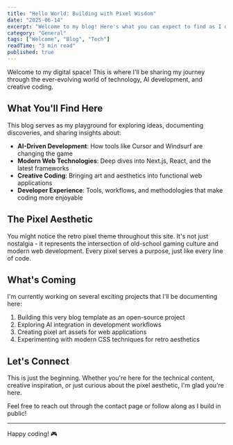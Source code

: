 ```yaml
---
title: "Hello World: Building with Pixel Wisdom"
date: "2025-06-14"
excerpt: "Welcome to my blog! Here's what you can expect to find as I document my journey through tech, AI, and creative development."
category: "General"
tags: ["Welcome", "Blog", "Tech"]
readTime: "3 min read"
published: true
---
```


Welcome to my digital space! This is where I'll be sharing my journey through the ever-evolving world of technology, AI development, and creative coding.

## What You'll Find Here

This blog serves as my playground for exploring ideas, documenting discoveries, and sharing insights about:

- **AI-Driven Development**: How tools like Cursor and Windsurf are changing the game
- **Modern Web Technologies**: Deep dives into Next.js, React, and the latest frameworks
- **Creative Coding**: Bringing art and aesthetics into functional web applications
- **Developer Experience**: Tools, workflows, and methodologies that make coding more enjoyable

## The Pixel Aesthetic

You might notice the retro pixel theme throughout this site. It's not just nostalgia - it represents the intersection of old-school gaming culture and modern web development. Every pixel serves a purpose, just like every line of code.

## What's Coming

I'm currently working on several exciting projects that I'll be documenting here:

1. Building this very blog template as an open-source project
2. Exploring AI integration in development workflows
3. Creating pixel art assets for web applications
4. Experimenting with modern CSS techniques for retro aesthetics

## Let's Connect

This is just the beginning. Whether you're here for the technical content, creative inspiration, or just curious about the pixel aesthetic, I'm glad you're here.

Feel free to reach out through the contact page or follow along as I build in public!

---

Happy coding! 🎮

